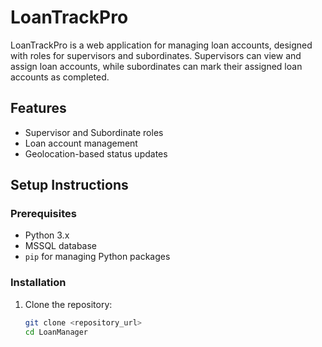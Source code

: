 # LoanTrackPro

LoanTrackPro is a web application for managing loan accounts, designed with roles for supervisors and subordinates. Supervisors can view and assign loan accounts, while subordinates can mark their assigned loan accounts as completed.

## Features
- Supervisor and Subordinate roles
- Loan account management
- Geolocation-based status updates

## Setup Instructions

### Prerequisites
- Python 3.x
- MSSQL database
- `pip` for managing Python packages

### Installation

1. Clone the repository:
   ```bash
   git clone <repository_url>
   cd LoanManager
